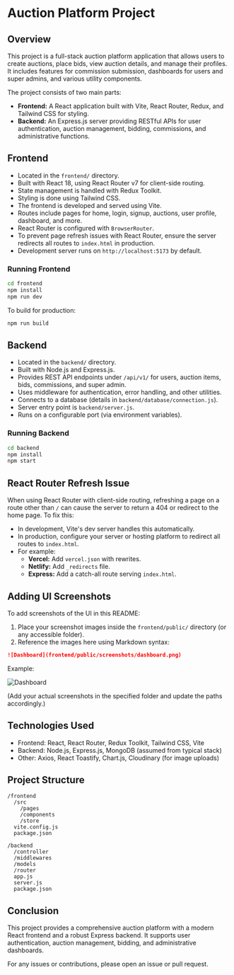 # Auction Platform Project

## Overview
This project is a full-stack auction platform application that allows users to create auctions, place bids, view auction details, and manage their profiles. It includes features for commission submission, dashboards for users and super admins, and various utility components.

The project consists of two main parts:
- **Frontend:** A React application built with Vite, React Router, Redux, and Tailwind CSS for styling.
- **Backend:** An Express.js server providing RESTful APIs for user authentication, auction management, bidding, commissions, and administrative functions.

## Frontend

- Located in the `frontend/` directory.
- Built with React 18, using React Router v7 for client-side routing.
- State management is handled with Redux Toolkit.
- Styling is done using Tailwind CSS.
- The frontend is developed and served using Vite.
- Routes include pages for home, login, signup, auctions, user profile, dashboard, and more.
- React Router is configured with `BrowserRouter`.
- To prevent page refresh issues with React Router, ensure the server redirects all routes to `index.html` in production.
- Development server runs on `http://localhost:5173` by default.

### Running Frontend

```bash
cd frontend
npm install
npm run dev
```

To build for production:

```bash
npm run build
```

## Backend

- Located in the `backend/` directory.
- Built with Node.js and Express.js.
- Provides REST API endpoints under `/api/v1/` for users, auction items, bids, commissions, and super admin.
- Uses middleware for authentication, error handling, and other utilities.
- Connects to a database (details in `backend/database/connection.js`).
- Server entry point is `backend/server.js`.
- Runs on a configurable port (via environment variables).

### Running Backend

```bash
cd backend
npm install
npm start
```

## React Router Refresh Issue

When using React Router with client-side routing, refreshing a page on a route other than `/` can cause the server to return a 404 or redirect to the home page. To fix this:

- In development, Vite's dev server handles this automatically.
- In production, configure your server or hosting platform to redirect all routes to `index.html`.
- For example:
  - **Vercel:** Add `vercel.json` with rewrites.
  - **Netlify:** Add `_redirects` file.
  - **Express:** Add a catch-all route serving `index.html`.

## Adding UI Screenshots

To add screenshots of the UI in this README:

1. Place your screenshot images inside the `frontend/public/` directory (or any accessible folder).
2. Reference the images here using Markdown syntax:

```markdown
![Dashboard](frontend/public/screenshots/dashboard.png)
```

Example:

![Dashboard](frontend/public/screenshots/dashboard.png)

(Add your actual screenshots in the specified folder and update the paths accordingly.)

## Technologies Used

- Frontend: React, React Router, Redux Toolkit, Tailwind CSS, Vite
- Backend: Node.js, Express.js, MongoDB (assumed from typical stack)
- Other: Axios, React Toastify, Chart.js, Cloudinary (for image uploads)

## Project Structure

```
/frontend
  /src
    /pages
    /components
    /store
  vite.config.js
  package.json

/backend
  /controller
  /middlewares
  /models
  /router
  app.js
  server.js
  package.json
```

## Conclusion

This project provides a comprehensive auction platform with a modern React frontend and a robust Express backend. It supports user authentication, auction management, bidding, and administrative dashboards.

For any issues or contributions, please open an issue or pull request.
